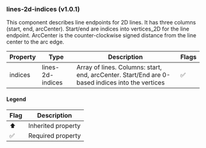 ### lines-2d-indices (v1.0.1)
This component describes line endpoints for 2D lines. It has three columns (start, end, arcCenter). Start/end are indices into vertices_2D for the line endpoint. ArcCenter is the counter-clockwise signed distance from the line center to the arc edge.

| Property | Type | Description | Flags |
|---|---|---|---|
| indices | lines-2d-indices | Array of lines. Columns: start, end, arcCenter. Start/End are 0-based indices into the vertices | ✅ |


#### Legend

| Flag | Description |
| --- | --- |
| ⬆️ | Inherited property |
| ✅ | Required property |


